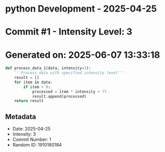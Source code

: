﻿# python Development - 2025-04-25
# Commit #1 - Intensity Level: 3
# Generated on: 2025-06-07 13:33:18
```python
def process_data_1(data, intensity=3):
    '''Process data with specified intensity level'''
    result = []
    for item in data:
        if item > 0:
            processed = item * intensity + 77
            result.append(processed)
    return result
```
## Metadata
- Date: 2025-04-25
- Intensity: 3
- Commit Number: 1
- Random ID: 1910180184
